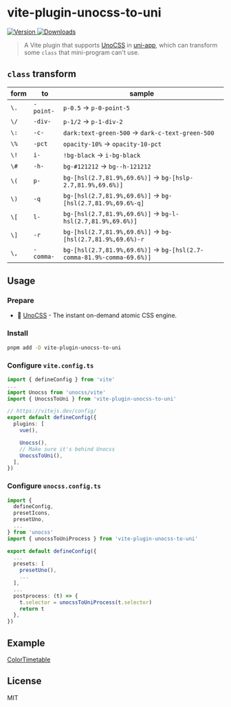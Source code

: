 # vite-plugin-unocss-to-uni

[![Version](https://img.shields.io/npm/v/vite-plugin-unocss-to-uni.svg?style=flat-square&logo=npm) ![Downloads](https://img.shields.io/npm/dm/vite-plugin-unocss-to-uni.svg?style=flat-square&logo=npm)](https://www.npmjs.com/package/vite-plugin-unocss-to-uni)

> A Vite plugin that supports [UnoCSS](https://github.com/unocss/unocss) in [uni-app](https://github.com/dcloudio/uni-app), which can transform some `class` that mini-program can't use.


## `class` transform

| form | to      | sample                 |
| ---- | ------- | ---------------------- |
| `\.` | `-point-` | `p-0.5` -> `p-0-point-5` |
| `\/` | `-div-` | `p-1/2` -> `p-1-div-2` |
| `\:` | `-c-` | `dark:text-green-500` -> `dark-c-text-green-500` |
| `\%` | `-pct` | `opacity-10%` -> `opacity-10-pct` |
| `\!` | `i-` | `!bg-black` -> `i-bg-black` |
| `\#` | `-h-` | `bg-#121212` -> `bg--h-121212` |
| `\(` | `p-` | `bg-[hsl(2.7,81.9%,69.6%)]` -> `bg-[hslp-2.7,81.9%,69.6%)]` |
| `\)` | `-q` | `bg-[hsl(2.7,81.9%,69.6%)]` -> `bg-[hsl(2.7,81.9%,69.6%-q]` |
| `\[` | `l-` | `bg-[hsl(2.7,81.9%,69.6%)]` -> `bg-l-hsl(2.7,81.9%,69.6%)]` |
| `\]` | `-r` | `bg-[hsl(2.7,81.9%,69.6%)]` -> `bg-[hsl(2.7,81.9%,69.6%)-r` |
| `\,` | `-comma-` | `bg-[hsl(2.7,81.9%,69.6%)]` -> `bg-[hsl(2.7-comma-81.9%-comma-69.6%)]` |

## Usage

### Prepare

- 🎨 [UnoCSS](https://github.com/unocss/unocss) - The instant on-demand atomic CSS engine.

### Install

```bash
pnpm add -D vite-plugin-unocss-to-uni
```

### Configure `vite.config.ts`

```typescript
import { defineConfig } from 'vite'
...
import Unocss from 'unocss/vite'
import { UnocssToUni } from 'vite-plugin-unocss-to-uni'

// https://vitejs.dev/config/
export default defineConfig({
  plugins: [
    vue(),

    Unocss(),
    // Make sure it's behind Unocss
    UnocssToUni(),
  ],
})

```

### Configure `unocss.config.ts`

```typescript
import {
  defineConfig,
  presetIcons,
  presetUno,
  ...
} from 'unocss'
import { unocssToUniProcess } from 'vite-plugin-unocss-to-uni'

export default defineConfig({
  ...
  presets: [
    presetUno(),
    ...
  ],
  ...
  postprocess: (t) => {
    t.selector = unocssToUniProcess(t.selector)
    return t
  },
})
```

## Example
[ColorTimetable](https://github.com/zguolee/ColorTimetable)

## License
MIT
